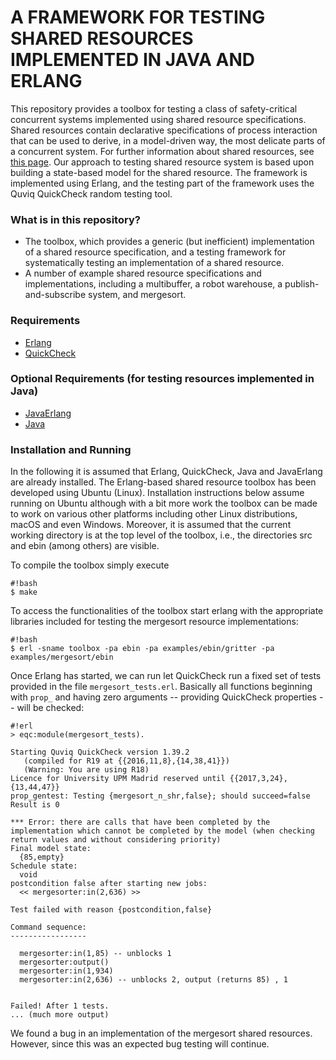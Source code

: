 # A FRAMEWORK FOR TESTING SHARED RESOURCES IMPLEMENTED IN JAVA AND ERLANG

This repository provides a toolbox for testing a class of safety-critical concurrent systems implemented using shared resource specifications. Shared resources contain declarative specifications of process interaction that can be used to derive, in a model-driven way, the most delicate parts of a concurrent system. For further information about shared resources, see [this page](http://babel.ls.fi.upm.es/~rnnalborodo/sr_web/).
Our approach to testing shared resource system is based upon building a state-based model for the shared resource. The framework is implemented using Erlang, and the testing part of the framework uses the Quviq QuickCheck random testing tool.

### What is in this repository? ###

* The toolbox, which provides a generic (but inefficient) implementation of a shared resource specification, and a testing framework for systematically testing an implementation of a shared resource. 
* A number of example shared resource specifications and implementations, including a multibuffer, a robot warehouse, a publish-and-subscribe system, and mergesort.

### Requirements ###

* [Erlang](http://www.erlang.org/)
* [QuickCheck](http://www.quviq.com/)

### Optional Requirements (for testing resources implemented in Java) ###

* [JavaErlang](https://github.com/fredlund/JavaErlang)
* [Java](http://www.oracle.com/technetwork/es/java/javase/downloads/index.html)

### Installation and Running ###

In the following it is assumed that Erlang, QuickCheck, Java and JavaErlang are
already installed. The Erlang-based shared resource toolbox has been developed
using Ubuntu (Linux). Installation instructions below assume running on Ubuntu
although with a bit more work the toolbox can be made to work on various other
platforms including other Linux distributions, macOS and even Windows.
Moreover, it is assumed that the current working directory is at the top
level of the toolbox, i.e., the directories src and ebin
(among others) are visible.

To compile the toolbox simply execute
```
#!bash
$ make
```

To access the functionalities of the toolbox start erlang with the appropriate libraries included for testing the mergesort resource implementations:
```
#!bash
$ erl -sname toolbox -pa ebin -pa examples/ebin/gritter -pa examples/mergesort/ebin
```

Once Erlang has started, we can run let QuickCheck run
a fixed set of tests provided in the file `mergesort_tests.erl`.
Basically all functions beginning with `prop_` and having zero
arguments -- providing QuickCheck properties -- will be checked:

```
#!erl
> eqc:module(mergesort_tests).

Starting Quviq QuickCheck version 1.39.2
   (compiled for R19 at {{2016,11,8},{14,38,41}})
   (Warning: You are using R18)
Licence for University UPM Madrid reserved until {{2017,3,24},{13,44,47}}
prop_gentest: Testing {mergesort_n_shr,false}; should succeed=false
Result is 0

*** Error: there are calls that have been completed by the implementation which cannot be completed by the model (when checking return values and without considering priority)
Final model state:
  {85,empty}
Schedule state:
  void
postcondition false after starting new jobs:
  << mergesorter:in(2,636) >>

Test failed with reason {postcondition,false}

Command sequence:
-----------------

  mergesorter:in(1,85) -- unblocks 1
  mergesorter:output() 
  mergesorter:in(1,934) 
  mergesorter:in(2,636) -- unblocks 2, output (returns 85) , 1


Failed! After 1 tests.
... (much more output)
```

We found a bug in an implementation of the mergesort shared resources. However,
since this was an expected bug testing will continue.


